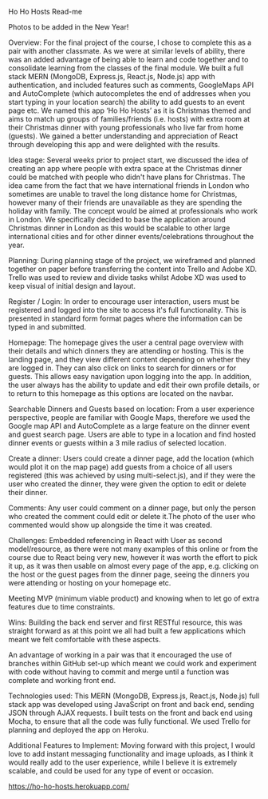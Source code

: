Ho Ho Hosts Read-me

Photos to be added in the New Year!

Overview: For the final project of the course, I chose to complete this as a pair with another classmate. As we were at similar levels of ability, there was an added advantage of being able to learn and code together and to consolidate learning from the classes of the final module. We built a full stack MERN (MongoDB, Express.js, React.js, Node.js) app with authentication, and included features such as comments, GoogleMaps API and AutoComplete (which autocompletes the end of addresses when you start typing in your location search) the ability to add guests to an event page etc. We named this app ‘Ho Ho Hosts’ as it is Christmas themed and aims to match up groups of families/friends (i.e. hosts) with extra room at their Christmas dinner with young professionals who live far from home (guests). We gained a better understanding and appreciation of React through developing this app and were delighted with the results.

Idea stage: Several weeks prior to project start, we discussed the idea of creating an app where people with extra space at the Christmas dinner could be matched with people who didn't have plans for Christmas. The idea came from the fact that we have international friends in London who sometimes are unable to travel the long distance home for Christmas, however many of their friends are unavailable as they are spending the holiday with family. The concept would be aimed at professionals who work in London. We specifically decided to base the application around Christmas dinner in London as this would be scalable to other large international cities and for other dinner events/celebrations throughout the year.

Planning: During planning stage of the project, we wireframed and planned together on paper before transferring the content into Trello and Adobe XD. Trello was used to review and divide tasks whilst Adobe XD was used to keep visual of initial design and layout.

Register / Login: In order to encourage user interaction, users must be registered and logged into the site to access it's full functionality. This is presented in standard form format pages where the information can be typed in and submitted.

Homepage: The homepage gives the user a central page overview with their details and which dinners they are attending or hosting. This is the landing page, and they view different content depending on whether they are logged in. They can also click on links to search for dinners or for guests. This allows easy navigation upon logging into the app. In addition, the user always has the ability to update and edit their own profile details, or to return to this homepage as this options are located on the navbar.

Searchable Dinners and Guests based on location: From a user experience perspective, people are familiar with Google Maps, therefore we used the Google map API and AutoComplete as a large feature on the dinner event and guest search page. Users are able to type in a location and find hosted dinner events or guests within a 3 mile radius of selected location.

Create a dinner: Users could create a dinner page, add the location (which would plot it on the map page) add guests from a choice of all users registered (this was achieved by using multi-select.js), and if they were the user who created the dinner, they were given the option to edit or delete their dinner.

Comments: Any user could comment on a dinner page, but only the person who created the comment could edit or delete it.The photo of the user who commented would show up alongside the time it was created.

Challenges: Embedded referencing in React with User as second model/resource, as there were not many examples of this online or from the course due to React being very new, however it was worth the effort to pick it up, as it was then usable on almost every page of the app, e.g. clicking on the host or the guest pages from the dinner page, seeing the dinners you were attending or hosting on your homepage etc.

Meeting MVP (minimum viable product) and knowing when to let go of extra features due to time constraints.

Wins: Building the back end server and first RESTful resource, this was straight forward as at this point we all had built a few applications which meant we felt comfortable with these aspects.

An advantage of working in a pair was that it encouraged the use of branches within GitHub set-up which meant we could work and experiment with code without having to commit and merge until a function was complete and working front end.

Technologies used: This MERN (MongoDB, Express.js, React.js, Node.js) full stack app was developed using JavaScript on front and back end, sending JSON through AJAX requests. I built tests on the front and back end using Mocha, to ensure that all the code was fully functional. We used Trello for planning and deployed the app on Heroku.

Additional Features to Implement: Moving forward with this project, I would love to add instant messaging functionality and image uploads, as I think it would really add to the user experience, while I believe it is extremely scalable, and could be used for any type of event or occasion.

https://ho-ho-hosts.herokuapp.com/

